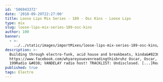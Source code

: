```yaml
---
id: '506943372'
date: '2018-09-29T22:27:00'
title: Loose Lips Mix Series - 189 - Osc Kins - Loose Lips
type: mix
slug: loose-lips-mix-series-189-osc-kins
author: 100
banner:
  - >-
    ../../static/images/importMixes/loose-lips-mix-series-189-osc-kins/image3127.jpeg
description: >-
  Building through electro-funk, acid house and breakbeats, kinda&#8230;
  https://www.facebook.com/whyareyouevenreadingthisbruhz Oscar, Oscar, Oscar.
  199Radio &#038; VANDELAY radio host! TRACKLIST: Undisclosed. [...]Read More...
published: true
tags: Electro
---
```

